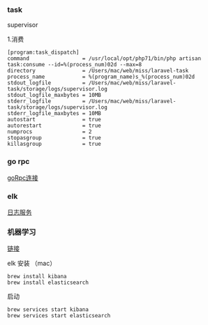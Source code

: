 ### task

supervisor

1.消费

~~~
[program:task_dispatch]
command                 = /usr/local/opt/php71/bin/php artisan task:consume --id=%(process_num)02d --max=8
directory               = /Users/mac/web/miss/laravel-task
process_name            = %(program_name)s_%(process_num)02d
stdout_logfile          = /Users/mac/web/miss/laravel-task/storage/logs/supervisor.log
stdout_logfile_maxbytes = 10MB
stderr_logfile          = /Users/mac/web/miss/laravel-task/storage/logs/supervisor.log
stderr_logfile_maxbytes = 10MB
autostart               = true
autorestart             = true
numprocs                = 2
stopasgroup             = true
killasgroup             = true
~~~ 

### go rpc

[goRpc连接](https://github.com/missxiaolin/go-rpc)

### elk

[日志服务](https://github.com/missxiaolin/laravel-elk)

### 机器学习
[链接](https://github.com/missxiaolin/laravel-swoole-ml)
 
elk 安装 （mac）

~~~
brew install kibana
brew install elasticsearch
~~~

启动

~~~
brew services start kibana
brew services start elasticsearch
~~~

